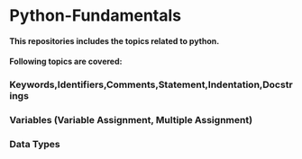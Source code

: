 # Python-Fundamentals
#### This repositories includes the topics related to python.

#### Following topics are covered:

### Keywords,Identifiers,Comments,Statement,Indentation,Docstrings
### Variables (Variable Assignment, Multiple Assignment)
### Data Types
